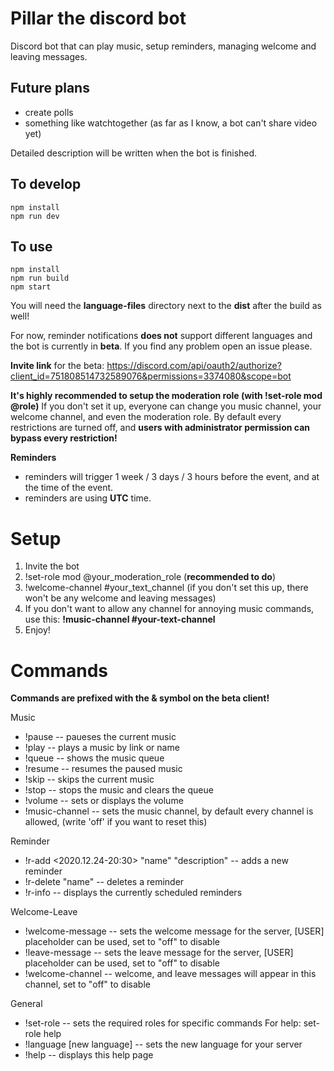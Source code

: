 # Pillar the discord bot

Discord bot that can play music, setup reminders, managing welcome and leaving messages.

## Future plans

- create polls
- something like watchtogether (as far as I know, a bot can't share video yet)

Detailed description will be written when the bot is finished.

## To develop

```
npm install
npm run dev
```

## To use

```
npm install
npm run build
npm start
```

You will need the **language-files** directory next to the **dist** after the build as well!

For now, reminder notifications **does not** support different languages and the bot is currently in **beta**. If you find any problem open an issue please.

**Invite link** for the beta: https://discord.com/api/oauth2/authorize?client_id=751808514732589076&permissions=3374080&scope=bot

**It's highly recommended to setup the moderation role (with !set-role mod @role)** If you don't set it up, everyone can change you music channel, your welcome channel, and even the moderation role. By default every restrictions are turned off, and **users with administrator permission can bypass every restriction!**

**Reminders**
- reminders will trigger 1 week / 3 days / 3 hours before the event, and at the time of the event.
- reminders are using **UTC** time.

# Setup

1. Invite the bot
2. !set-role mod @your_moderation_role (**recommended to do**)
3. !welcome-channel #your_text_channel (if you don't set this up, there won't be any welcome and leaving messages)
4. If you don't want to allow any channel for annoying music commands, use this: **!music-channel #your-text-channel**
5. Enjoy!

# Commands

**Commands are prefixed with the & symbol on the beta client!**

Music

- !pause -- paueses the current music
- !play <youtube link or name> -- plays a music by link or name
- !queue -- shows the music queue
- !resume -- resumes the paused music
- !skip -- skips the current music
- !stop -- stops the music and clears the queue
- !volume <number> -- sets or displays the volume
- !music-channel <text channel> -- sets the music channel, by default every channel is allowed, (write 'off' if you want to reset this)

Reminder

- !r-add <mention> <2020.12.24-20:30> "name" "description" -- adds a new reminder
- !r-delete "name" -- deletes a reminder
- !r-info -- displays the currently scheduled reminders

Welcome-Leave

- !welcome-message <message> -- sets the welcome message for the server, [USER] placeholder can be used, set to "off" to disable
- !leave-message <message> -- sets the leave message for the server, [USER] placeholder can be used, set to "off" to disable
- !welcome-channel <text channel> -- welcome, and leave messages will appear in this channel, set to "off" to disable

General

- !set-role <role type> <role> -- sets the required roles for specific commands
  For help: set-role help
- !language [new language] -- sets the new language for your server
- !help -- displays this help page
